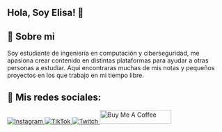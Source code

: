 
## Hola, Soy Elisa! 👋


## 🚀 Sobre mi
Soy estudiante de ingenieria en computación y ciberseguridad, me apasiona crear contenido en distintas plataformas para ayudar a otras personas a estudiar.
Aqui encontraras muchas de mis notas y pequeños proyectos en los que trabajo en mi tiempo libre.


## 🔗 Mis redes sociales:
<!-- Instagram -->
<a href="https://www.instagram.com/elisa_elias__/" target="_blank">
  <img alt="Instagram" src="https://img.shields.io/badge/Instagram-%23E4405F.svg?&style=for-the-badge&logo=Instagram&logoColor=white"/>
</a>

<!-- TikTok -->
<a href="https://www.tiktok.com/@elisa_elias_" target="_blank">
  <img alt="TikTok" src="https://img.shields.io/badge/TikTok-%23000000.svg?&style=for-the-badge&logo=TikTok&logoColor=white"/>
</a>

<!-- Twitch -->
<a href="https://www.twitch.tv/elisa_elias" target="_blank">
  <img alt="Twitch" src="https://img.shields.io/badge/Twitch-%239146FF.svg?&style=for-the-badge&logo=Twitch&logoColor=white"/>
</a>
<a href="https://www.buymeacoffee.com/elisaelias" target="_blank"><img src="https://cdn.buymeacoffee.com/buttons/default-orange.png" alt="Buy Me A Coffee" height="31" width="164"></a>
